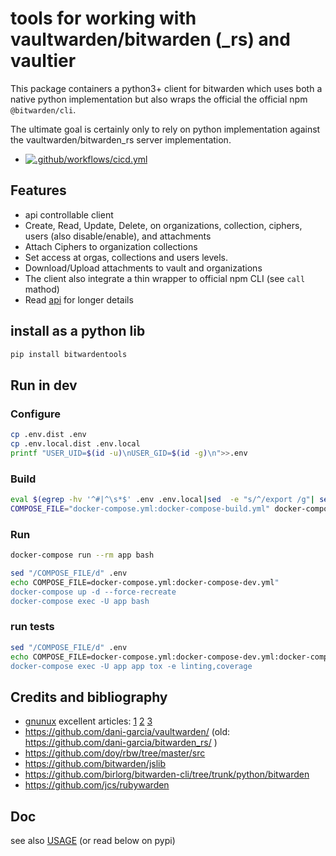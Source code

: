 # tools for working with vaultwarden/bitwarden (_rs) and vaultier

This package containers a python3+ client for bitwarden which uses both a native python implementation but also wraps the official the official npm `@bitwarden/cli`.

The ultimate goal is certainly only to rely on python implementation against the vaultwarden/bitwarden_rs server implementation.

- [![.github/workflows/cicd.yml](https://github.com/corpusops/bitwardentools/actions/workflows/cicd.yml/badge.svg?branch=main)](https://github.com/corpusops/bitwardentools/actions/workflows/cicd.yml)

## Features
- api controllable client
- Create, Read, Update, Delete,  on organizations, collection, ciphers, users (also disable/enable), and attachments
- Attach Ciphers to organization collections
- Set access at orgas, collections and users levels.
- Download/Upload attachments to vault and organizations
- The client also integrate a thin wrapper to official npm CLI (see `call` mathod)
- Read [api](./src/bitwardentools/client.py)  for longer details
 
## install as a python lib
```bash
pip install bitwardentools
```

## Run in dev
### Configure
```bash
cp .env.dist .env
cp .env.local.dist .env.local
printf "USER_UID=$(id -u)\nUSER_GID=$(id -g)\n">>.env
```

### Build
```bash
eval $(egrep -hv '^#|^\s*$' .env .env.local|sed  -e "s/^/export /g"| sed -e "s/=/='/" -e "s/$/'/g"|xargs)
COMPOSE_FILE="docker-compose.yml:docker-compose-build.yml" docker-compose build
```

### Run

```bash
docker-compose run --rm app bash
```

```bash
sed "/COMPOSE_FILE/d" .env
echo COMPOSE_FILE=docker-compose.yml:docker-compose-dev.yml"
docker-compose up -d --force-recreate
docker-compose exec -U app bash
```

### run tests
```bash
sed "/COMPOSE_FILE/d" .env
echo COMPOSE_FILE=docker-compose.yml:docker-compose-dev.yml:docker-compose-test.yml"
docker-compose exec -U app app tox -e linting,coverage
```

## Credits and bibliography
- [gnunux](http://gnunux.info/) excellent articles:
    [1](http://gnunux.info/dotclear2/index.php?post/2020/10/11/%C3%89crire-un-client-Bitwarden-en-python-%3A-identifiant)
    [2](http://gnunux.info/dotclear2/index.php?post/2020/10/11/%C3%89crire-un-client-Bitwarden-en-python-%3A-cr%C3%A9er-une-organisation-et-une-collection)
    [3](http://gnunux.info/dotclear2/index.php?post/2020/10/11/%C3%89crire-un-client-Bitwarden-en-python)
- https://github.com/dani-garcia/vaultwarden/ (old: https://github.com/dani-garcia/bitwarden_rs/ )
- https://github.com/doy/rbw/tree/master/src
- https://github.com/bitwarden/jslib
- https://github.com/birlorg/bitwarden-cli/tree/trunk/python/bitwarden
- https://github.com/jcs/rubywarden


## Doc
see also [USAGE](./USAGE.md) (or read below on pypi)
